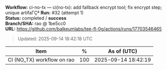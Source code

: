 

<!-- BEGIN:RUN_SNAPSHOT -->

**Workflow:** ci-no-tx — ci(no-tx): add fallback encrypt tool; fix encrypt step; unique artifaΓÇª
**Run:** #32 (attempt 1)  
**Status:** completed / **success**  
**Branch/SHA:** rao @ 1be5cc0  
**URL:** https://github.com/balkeumlabs/tee-fl-0g/actions/runs/17703546465

> Updated: 2025-09-14 18:42:18 UTC

<!-- END:RUN_SNAPSHOT -->



<!-- BEGIN:PERCENTS -->

| Item                         | %   | As of (UTC)              |
|-----------------------------|-----|---------------------------|
| CI (NO_TX) workflow on rao  | 100 | 2025-09-14 18:42:19 |

<!-- END:PERCENTS -->

